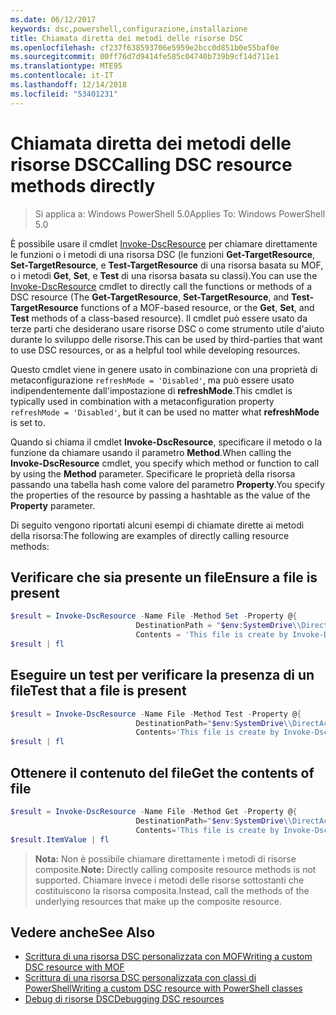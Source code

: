 ```yaml
---
ms.date: 06/12/2017
keywords: dsc,powershell,configurazione,installazione
title: Chiamata diretta dei metodi delle risorse DSC
ms.openlocfilehash: cf237f638593706e5959e2bcc0d851b0e55baf0e
ms.sourcegitcommit: 00ff76d7d9414fe585c04740b739b9cf14d711e1
ms.translationtype: MTE95
ms.contentlocale: it-IT
ms.lasthandoff: 12/14/2018
ms.locfileid: "53401231"
---
```

# <a name="calling-dsc-resource-methods-directly"></a><span data-ttu-id="967aa-103">Chiamata diretta dei metodi delle risorse DSC</span><span class="sxs-lookup"><span data-stu-id="967aa-103">Calling DSC resource methods directly</span></span>

><span data-ttu-id="967aa-104">Si applica a: Windows PowerShell 5.0</span><span class="sxs-lookup"><span data-stu-id="967aa-104">Applies To: Windows PowerShell 5.0</span></span>

<span data-ttu-id="967aa-105">È possibile usare il cmdlet [Invoke-DscResource](/powershell/module/PSDesiredStateConfiguration/Invoke-DscResource) per chiamare direttamente le funzioni o i metodi di una risorsa DSC (le funzioni **Get-TargetResource**, **Set-TargetResource**, e **Test-TargetResource** di una risorsa basata su MOF, o i metodi **Get**, **Set**, e **Test** di una risorsa basata su classi).</span><span class="sxs-lookup"><span data-stu-id="967aa-105">You can use the [Invoke-DscResource](/powershell/module/PSDesiredStateConfiguration/Invoke-DscResource) cmdlet to directly call the functions or methods of a DSC resource (The **Get-TargetResource**, **Set-TargetResource**, and **Test-TargetResource** functions of a MOF-based resource, or the **Get**, **Set**, and **Test** methods of a class-based resource).</span></span>
<span data-ttu-id="967aa-106">Il cmdlet può essere usato da terze parti che desiderano usare risorse DSC o come strumento utile d'aiuto durante lo sviluppo delle risorse.</span><span class="sxs-lookup"><span data-stu-id="967aa-106">This can be used by third-parties that want to use DSC resources, or as a helpful tool while developing resources.</span></span>

<span data-ttu-id="967aa-107">Questo cmdlet viene in genere usato in combinazione con una proprietà di metaconfigurazione `refreshMode = 'Disabled'`, ma può essere usato indipendentemente dall'impostazione di **refreshMode**.</span><span class="sxs-lookup"><span data-stu-id="967aa-107">This cmdlet is typically used in combination with a metaconfiguration property `refreshMode = 'Disabled'`, but it can be used no matter what **refreshMode** is set to.</span></span>

<span data-ttu-id="967aa-108">Quando si chiama il cmdlet **Invoke-DscResource**, specificare il metodo o la funzione da chiamare usando il parametro **Method**.</span><span class="sxs-lookup"><span data-stu-id="967aa-108">When calling the **Invoke-DscResource** cmdlet, you specify which method or function to call by using the **Method** parameter.</span></span> <span data-ttu-id="967aa-109">Specificare le proprietà della risorsa passando una tabella hash come valore del parametro **Property**.</span><span class="sxs-lookup"><span data-stu-id="967aa-109">You specify the properties of the resource by passing a hashtable as the value of the **Property** parameter.</span></span>

<span data-ttu-id="967aa-110">Di seguito vengono riportati alcuni esempi di chiamate dirette ai metodi della risorsa:</span><span class="sxs-lookup"><span data-stu-id="967aa-110">The following are examples of directly calling resource methods:</span></span>

## <a name="ensure-a-file-is-present"></a><span data-ttu-id="967aa-111">Verificare che sia presente un file</span><span class="sxs-lookup"><span data-stu-id="967aa-111">Ensure a file is present</span></span>

```powershell
$result = Invoke-DscResource -Name File -Method Set -Property @{
                            DestinationPath = "$env:SystemDrive\\DirectAccess.txt";
                            Contents = 'This file is create by Invoke-DscResource'} -Verbose
$result | fl
```

## <a name="test-that-a-file-is-present"></a><span data-ttu-id="967aa-112">Eseguire un test per verificare la presenza di un file</span><span class="sxs-lookup"><span data-stu-id="967aa-112">Test that a file is present</span></span>

```powershell
$result = Invoke-DscResource -Name File -Method Test -Property @{
                            DestinationPath="$env:SystemDrive\\DirectAccess.txt";
                            Contents='This file is create by Invoke-DscResource'} -Verbose
$result | fl
```

## <a name="get-the-contents-of-file"></a><span data-ttu-id="967aa-113">Ottenere il contenuto del file</span><span class="sxs-lookup"><span data-stu-id="967aa-113">Get the contents of file</span></span>

```powershell
$result = Invoke-DscResource -Name File -Method Get -Property @{
                            DestinationPath="$env:SystemDrive\\DirectAccess.txt";
                            Contents='This file is create by Invoke-DscResource'} -Verbose
$result.ItemValue | fl
```

><span data-ttu-id="967aa-114">**Nota:** Non è possibile chiamare direttamente i metodi di risorse composite.</span><span class="sxs-lookup"><span data-stu-id="967aa-114">**Note:** Directly calling composite resource methods is not supported.</span></span> <span data-ttu-id="967aa-115">Chiamare invece i metodi delle risorse sottostanti che costituiscono la risorsa composita.</span><span class="sxs-lookup"><span data-stu-id="967aa-115">Instead, call the methods of the underlying resources that make up the composite resource.</span></span>

## <a name="see-also"></a><span data-ttu-id="967aa-116">Vedere anche</span><span class="sxs-lookup"><span data-stu-id="967aa-116">See Also</span></span>
- [<span data-ttu-id="967aa-117">Scrittura di una risorsa DSC personalizzata con MOF</span><span class="sxs-lookup"><span data-stu-id="967aa-117">Writing a custom DSC resource with MOF</span></span>](../resources/authoringResourceMOF.md)
- [<span data-ttu-id="967aa-118">Scrittura di una risorsa DSC personalizzata con classi di PowerShell</span><span class="sxs-lookup"><span data-stu-id="967aa-118">Writing a custom DSC resource with PowerShell classes</span></span>](../resources/authoringResourceClass.md)
- [<span data-ttu-id="967aa-119">Debug di risorse DSC</span><span class="sxs-lookup"><span data-stu-id="967aa-119">Debugging DSC resources</span></span>](../troubleshooting/debugResource.md)
